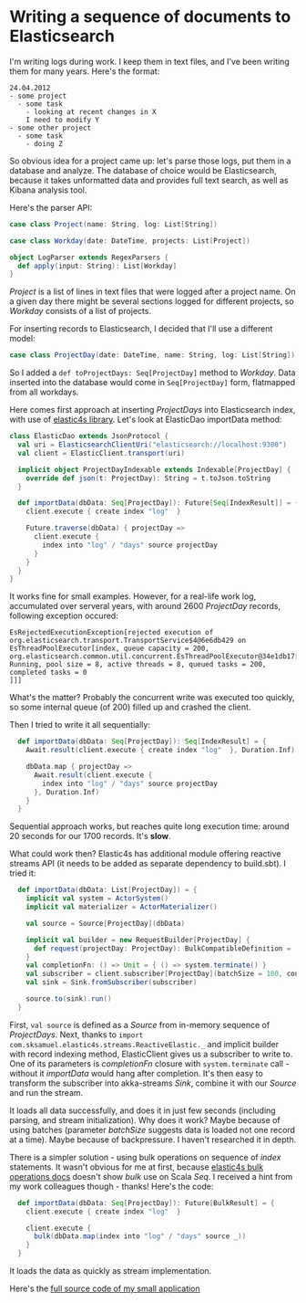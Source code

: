 # Writing a sequence of documents to Elasticsearch #

I'm writing logs during work.  I keep them in text files, and I've been writing them for many years.  Here's the format:

```
24.04.2012
- some project
  - some task
    - looking at recent changes in X
    I need to modify Y
- some other project
  - some task
    - doing Z
```

So obvious idea for a project came up: let's parse those logs, put them in a database and analyze.  The database of choice would be Elasticsearch, because it takes unformatted data and provides full text search, as well as Kibana analysis tool.

Here's the parser API:

```scala
case class Project(name: String, log: List[String])

case class Workday(date: DateTime, projects: List[Project])

object LogParser extends RegexParsers {
  def apply(input: String): List[Workday]
}
```

*Project* is a list of lines in text files that were logged after a project name.  On a given day there might be several sections logged for different projects, so *Workday* consists of a list of projects.

For inserting records to Elasticsearch, I decided that I'll use a different model:

```scala
case class ProjectDay(date: DateTime, name: String, log: List[String])
```

So I added a `def toProjectDays: Seq[ProjectDay]` method to *Workday*.  Data inserted into the database would come in `Seq[ProjectDay]` form, flatmapped from all workdays.

Here comes first approach at inserting *ProjectDays* into Elasticsearch index, with use of [elastic4s library](https://github.com/sksamuel/elastic4s).  Let's look at ElasticDao importData method:

```scala
class ElasticDao extends JsonProtocol {
  val uri = ElasticsearchClientUri("elasticsearch://localhost:9300")
  val client = ElasticClient.transport(uri)

  implicit object ProjectDayIndexable extends Indexable[ProjectDay] {
    override def json(t: ProjectDay): String = t.toJson.toString
  }

  def importData(dbData: Seq[ProjectDay]): Future[Seq[IndexResult]] = {
    client.execute { create index "log"  }

    Future.traverse(dbData) { projectDay =>
      client.execute {
        index into "log" / "days" source projectDay
      }
    }
  }
}
```

It works fine for small examples.  However, for a real-life work log, accumulated over serveral years, with around 2600 *ProjectDay* records, following exception occured:

```
EsRejectedExecutionException[rejected execution of 
org.elasticsearch.transport.TransportService$4@6e6db429 on 
EsThreadPoolExecutor[index, queue capacity = 200, 
org.elasticsearch.common.util.concurrent.EsThreadPoolExecutor@34e1db17[
Running, pool size = 8, active threads = 8, queued tasks = 200, completed tasks = 0
]]]
```

What's the matter?  Probably the concurrent write was executed too quickly, so some internal queue (of 200) filled up and crashed the client.

Then I tried to write it all sequentially:

```scala
  def importData(dbData: Seq[ProjectDay]): Seq[IndexResult] = {
    Await.result(client.execute { create index "log"  }, Duration.Inf)

    dbData.map { projectDay =>
      Await.result(client.execute {
        index into "log" / "days" source projectDay
      }, Duration.Inf)
    }
  }
```

Sequential approach works, but reaches quite long execution time:  around 20 seconds for our 1700 records.  It's **slow**.

What could work then?  Elastic4s has additional module offering reactive streams API (it needs to be added as separate dependency to build.sbt).  I tried it:

```scala
  def importData(dbData: List[ProjectDay]) = {
    implicit val system = ActorSystem()
    implicit val materializer = ActorMaterializer()

    val source = Source[ProjectDay](dbData)

    implicit val builder = new RequestBuilder[ProjectDay] {
      def request(projectDay: ProjectDay): BulkCompatibleDefinition =  index into "log" / "days" source projectDay
    }
    val completionFn: () => Unit = { () => system.terminate() }
    val subscriber = client.subscriber[ProjectDay](batchSize = 100, concurrentRequests = 1, completionFn = completionFn)
    val sink = Sink.fromSubscriber(subscriber)

    source.to(sink).run()
  }
```
First, `val source` is defined as a *Source* from in-memory sequence of *ProjectDays*.  Next, thanks to `import com.sksamuel.elastic4s.streams.ReactiveElastic._` and implicit builder with record indexing method, ElasticClient gives us a subscriber to write to.  One of its parameters is *completionFn* closure with `system.terminate` call - without it *importData* would hang after completion.  It's then easy to transform the subscriber into akka-streams *Sink*, combine it with our *Source* and run the stream.

It loads all data successfully, and does it in just few seconds (including parsing, and stream initialization).  Why does it work?  Maybe because of using batches (parameter *batchSize* suggests data is loaded not one record at a time).  Maybe because of backpressure.  I haven't researched it in depth.

There is a simpler solution - using bulk operations on sequence of *index* statements.  It wasn't obvious for me at first, because [elastic4s bulk operations docs](https://github.com/sksamuel/elastic4s/blob/master/guide/bulk.md) doesn't show *bulk* use on Scala *Seq*.  I received a hint from my work colleagues though - thanks!  Here's the code:

```scala
  def importData(dbData: Seq[ProjectDay]): Future[BulkResult] = {
    client.execute { create index "log"  }

    client.execute {
      bulk(dbData.map(index into "log" / "days" source _))
    }
  }
```

It loads the data as quickly as stream implementation.

Here's the [full source code of my small application](https://github.com/bartekkalinka/worklogminer)
